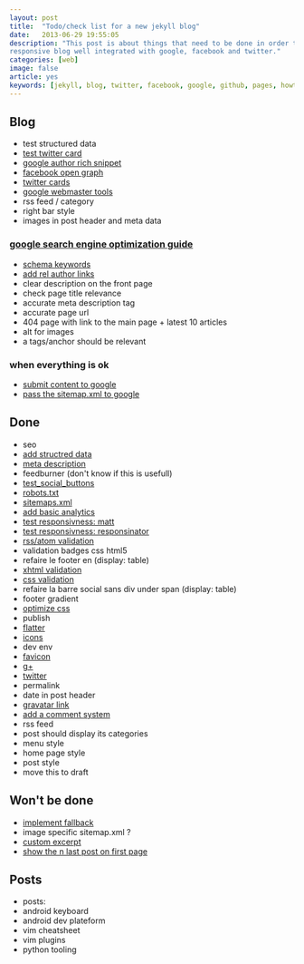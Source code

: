 ```yaml
---
layout: post
title:  "Todo/check list for a new jekyll blog"
date:   2013-06-29 19:55:05
description: "This post is about things that need to be done in order to have a decent
responsive blog well integrated with google, facebook and twitter."
categories: [web]
image: false
article: yes
keywords: [jekyll, blog, twitter, facebook, google, github, pages, howto, check list, todo list]
---
```


## Blog
* test structured data
* [test twitter card](https://dev.twitter.com/docs/cards/validation/validator)
* [google author rich snippet](http://davidensinger.com/2013/05/setting-up-google-author-rich-snippets/)
* [facebook open graph](http://davidensinger.com/2013/04/adding-open-graph-tags-to-jekyll/)
* [twitter cards](https://github.com/jpoehls/hulk-example/blob/master/_posts/2013/2013-02-02-jekyll-recipes-for-blog-meta-tags.md)
* [google webmaster tools](http://www.google.com/webmasters/tools/)
* rss feed / category
* right bar style
* images in post header and meta data

### [google search engine optimization guide](http://www.google.com/webmasters/docs/search-engine-optimization-starter-guide.pdf)
* [schema keywords](http://schema.org/)
* [add rel author links](http://www.vervesearch.com/blog/seo/how-to-implement-the-relauthor-tag-a-step-by-step-guide/)
* clear description on the front page
* check page title relevance
* accurate meta description tag
* accurate page url
* 404 page with link to the main page + latest 10 articles
* alt for images
* a tags/anchor should be relevant

### when everything is ok
* [submit content to google](http://www.google.com/submityourcontent/)
* [pass the sitemap.xml to google](https://www.google.com/webmasters/tools/home)


## Done
* seo
* [add structred data](http://schema.org/)
* [meta description](http://paradigmatic.streum.org/2011/02/generating-html-meta-data-with-jekyll/)
* feedburner (don't know if this is usefull)
* [test_social_buttons](http://yourlittlehands.com/)
* [robots.txt](http://www.robotstxt.org/)
* [sitemaps.xml](http://www.sitemaps.org/fr/)
* [add basic analytics](http://www.google.com/analytics/)
* [test responsivness: matt](http://mattkersley.com/responsive/)
* [test responsivness: responsinator](http://www.responsinator.com/?url=http%3A%2F%2Fgustavepate.github.io%2F)
* [rss/atom validation](http://validator.w3.org/feed/check.cgi?url=http%3A%2F%2Fgustavepate.github.io%2Fatom.xml)
* validation badges css html5
* refaire le footer en (display: table)
* [xhtml validation](http://validator.w3.org/check?uri=http%3A%2F%2Fgustavepate.github.io)
* [css validation](http://jigsaw.w3.org/css-validator/validator?uri=http%3A%2F%2Fgustavepate.github.io)
* refaire la barre social sans div under span (display: table)
* footer gradient
* [optimize css](https://github.com/geuis/helium-css)
* publish
* [flatter](http://developers.flattr.net/button/)
* [icons](http://zurb.com/playground/social-webicons)
* dev env
* [favicon](http://www.favicon.cc/)
* [g+](https://developers.google.com/+/web/+1button/)
* [twitter](https://dev.twitter.com/docs/tweet-button)
* permalink
* date in post header
* [gravatar link](http://fr.gravatar.com/)
* [add a comment system](http://disqus.com/)
* rss feed
* post should display its categories
* menu style
* home page style
* post style
* move this to draft

## Won't be done
* [implement fallback](http://modernizr.com/)
* image specific sitemap.xml ?
* [custom excerpt](https://coderwall.com/p/eazb7w)
* [show the n last post on first page](/ressources/liquid.txt)

## Posts
* posts:
* android keyboard
* android dev plateform
* vim cheatsheet
* vim plugins
* python tooling
